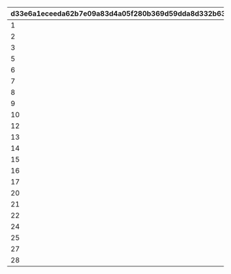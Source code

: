|d33e6a1eceeda62b7e09a83d4a05f280b369d59dda8d332b639e8442c42187bb|cc3e5f1c6c073966eeb9e3153e32c4bd1e4a040f7d5243c2ad903414124952a9|a5792d8c5d94fd8b57277b0a60a5195073315726e3c66fea74dbfd2389a8b480|
| --- | --- | --- |
|1|114601|1|
|2|114701|2|
|3|115601|3|
|5|115801|4|
|6|116801|5|
|7|117401|6|
|8|117801|7|
|9|119201|8|
|10|120801|9|
|12|121201|10|
|13|122101|11|
|14|122401|12|
|15|122801|13|
|16|123501|14|
|17|124101|15|
|20|124701|16|
|21|124901|17|
|22|125701|18|
|24|126701|19|
|25|127001|20|
|27|128301|21|
|28|128801|22|